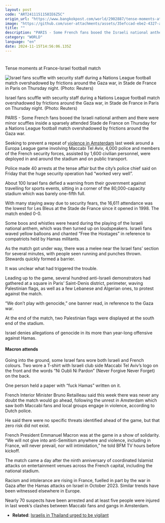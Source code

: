 ```yaml
---
layout: post
code: "ART2411151158IE6Z5C"
origin_url: "https://www.bangkokpost.com/world/2902887/tense-moments-at-france-israel-football-match"
image: "https://github.com/user-attachments/assets/35efccad-ebe2-4327-ad5e-69b17bf28265"
title: ""
description: "PARIS - Some French fans booed the Israeli national anthem and there were minor scuffles inside a sparsely attended Stade de France on Thursday for a Nations League football match overshadowed by frictions around the Gaza war."
category: "WORLD"
language: "en"
date: 2024-11-15T14:56:06.135Z
---
```


# 

Tense moments at France-Israel football match

![Israel fans scuffle with security staff during a Nations League football match overshadowed by frictions around the Gaza war, in Stade de France in Paris on Thursday night. (Photo: Reuters)](https://github.com/user-attachments/assets/15c7147c-0bfd-4203-ac17-0fa1ffb4749b)

Israel fans scuffle with security staff during a Nations League football match overshadowed by frictions around the Gaza war, in Stade de France in Paris on Thursday night. (Photo: Reuters)

PARIS - Some French fans booed the Israeli national anthem and there were minor scuffles inside a sparsely attended Stade de France on Thursday for a Nations League football match overshadowed by frictions around the Gaza war.

Seeking to prevent a repeat of [violence in Amsterdam](https://www.bangkokpost.com/world/2898796/amsterdam-bans-demos-after-antisemitic-attacks) last week around a Europa League game involving Maccabi Tel Aviv, 4,000 police and members of the French security forces, assisted by 1,600 civilian personnel, were deployed in and around the stadium and on public transport.

Police made 40 arrests at the tense affair but the city’s police chief said on Friday that the huge security operation had “worked very well”.

About 100 Israel fans defied a warning from their government against travelling for sports events, sitting in a corner of the 80,000-capacity stadium which was barely one-fifth full.

With many staying away due to security fears, the 16,611 attendance was the lowest for Les Bleus at the Stade de France since it opened in 1998. The match ended 0-0.

Some boos and whistles were heard during the playing of the Israeli national anthem, which was then turned up on loudspeakers. Israeli fans waved yellow balloons and chanted “Free the Hostages” in reference to compatriots held by Hamas militants.

As the match got under way, there was a melee near the Israel fans’ section for several minutes, with people seen running and punches thrown. Stewards quickly formed a barrier.

It was unclear what had triggered the trouble.

Leading up to the game, several hundred anti-Israeli demonstrators had gathered at a square in Paris’ Saint-Denis district, perimeter, waving Palestinian flags, as well as a few Lebanese and Algerian ones, to protest against the match.

“We don’t play with genocide,” one banner read, in reference to the Gaza war.

At the end of the match, two Palestinian flags were displayed at the south end of the stadium.

Israel denies allegations of genocide in its more than year-long offensive against Hamas.

#### Macron attends

Going into the ground, some Israel fans wore both Israeli and French colours. Two wore a T-shirt with Israeli club side Maccabi Tel Aviv’s logo on the front and the words “Ni Oubli Ni Pardon” (Never Forgive Never Forget) on the back.

One person held a paper with “fuck Hamas” written on it.

French Interior Minister Bruno Retailleau said this week there was never any doubt the match would go ahead, following the unrest in Amsterdam which saw both Maccabi fans and local groups engage in violence, according to Dutch police.

He said there were no specific threats identified ahead of the game, but that zero risk did not exist.

French President Emmanuel Macron was at the game in a show of solidarity. “We will not give into anti-Semitism anywhere and violence, including in France, will never prevail, nor will intimidation,” he told BFM TV hours before kickoff.

The match came a day after the ninth anniversary of coordinated Islamist attacks on entertainment venues across the French capital, including the national stadium.

Racism and intolerance are rising in France, fuelled in part by the war in Gaza after the Hamas attacks on Israel in October 2023. Similar trends have been witnessed elsewhere in Europe.

Nearly 70 suspects have been arrested and at least five people were injured in last week’s clashes between Maccabi fans and gangs in Amsterdam.

*   **Related**: [Israelis in Thailand urged to be vigilant](https://www.bangkokpost.com/thailand/general/2901566/authorities-assure-koh-phangan-is-safe)